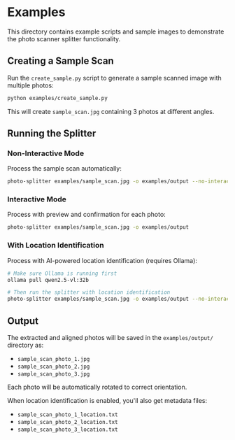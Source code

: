 # Examples

This directory contains example scripts and sample images to demonstrate the photo scanner splitter functionality.

## Creating a Sample Scan

Run the `create_sample.py` script to generate a sample scanned image with multiple photos:

```bash
python examples/create_sample.py
```

This will create `sample_scan.jpg` containing 3 photos at different angles.

## Running the Splitter

### Non-Interactive Mode

Process the sample scan automatically:

```bash
photo-splitter examples/sample_scan.jpg -o examples/output --no-interactive
```

### Interactive Mode

Process with preview and confirmation for each photo:

```bash
photo-splitter examples/sample_scan.jpg -o examples/output
```

### With Location Identification

Process with AI-powered location identification (requires Ollama):

```bash
# Make sure Ollama is running first
ollama pull qwen2.5-vl:32b

# Then run the splitter with location identification
photo-splitter examples/sample_scan.jpg -o examples/output --no-interactive --identify-location
```

## Output

The extracted and aligned photos will be saved in the `examples/output/` directory as:
- `sample_scan_photo_1.jpg`
- `sample_scan_photo_2.jpg`
- `sample_scan_photo_3.jpg`

Each photo will be automatically rotated to correct orientation.

When location identification is enabled, you'll also get metadata files:
- `sample_scan_photo_1_location.txt`
- `sample_scan_photo_2_location.txt`
- `sample_scan_photo_3_location.txt`
